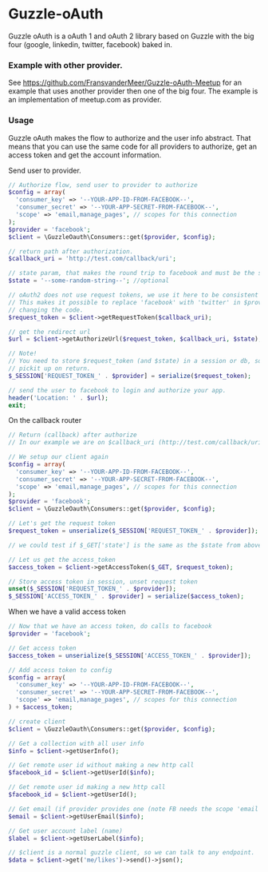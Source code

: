 Guzzle-oAuth
============

Guzzle oAuth is a oAuth 1 and oAuth 2 library based on Guzzle with the big four (google, linkedin, twitter, facebook) baked in.

### Example with other provider.
See https://github.com/FransvanderMeer/Guzzle-oAuth-Meetup for an example that uses another provider then one of the big four. The example is an implementation of meetup.com as provider.

### Usage
Guzzle oAuth makes the flow to authorize and the user info abstract. That means that you can use the same code for all providers to authorize, get an access token and get the account information.

Send user to provider.
```php
// Authorize flow, send user to provider to authorize
$config = array(
  'consumer_key' => '--YOUR-APP-ID-FROM-FACEBOOK--',
  'consumer_secret' => '--YOUR-APP-SECRET-FROM-FACEBOOK--',
  'scope' => 'email,manage_pages', // scopes for this connection
);
$provider = 'facebook';
$client = \GuzzleOauth\Consumers::get($provider, $config);

// return path after authorization.
$callback_uri = 'http://test.com/callback/uri';

// state param, that makes the round trip to facebook and must be the same on return.
$state = '--some-random-string--'; //optional

// oAuth2 does not use request tokens, we use it here to be consistent with oAuth1
// This makes it possible to replace 'facebook' with 'twitter' in $provider without
// changing the code.
$request_token = $client->getRequestToken($callback_uri);

// get the redirect url
$url = $client->getAuthorizeUrl($request_token, $callback_uri, $state);

// Note!
// You need to store $request_token (and $state) in a session or db, so that you can
// pickit up on return.
$_SESSION['REQUEST_TOKEN_' . $provider] = serialize($request_token);

// send the user to facebook to login and authorize your app.
header('Location: ' . $url);
exit;
```
On the callback router
```php
// Return (callback) after authorize
// In our example we are on $callback_uri (http://test.com/callback/uri)

// We setup our client again
$config = array(
  'consumer_key' => '--YOUR-APP-ID-FROM-FACEBOOK--',
  'consumer_secret' => '--YOUR-APP-SECRET-FROM-FACEBOOK--',
  'scope' => 'email,manage_pages', // scopes for this connection
);
$provider = 'facebook';
$client = \GuzzleOauth\Consumers::get($provider, $config);

// Let's get the request token
$request_token = unserialize($_SESSION['REQUEST_TOKEN_' . $provider]);

// we could test if $_GET['state'] is the same as the $state from above.

// Let us get the access_token
$access_token = $client->getAccessToken($_GET, $request_token);

// Store access token in session, unset request token
unset($_SESSION['REQUEST_TOKEN_' . $provider]);
$_SESSION['ACCESS_TOKEN_' . $provider] = serialize($access_token);
```
When we have a valid access token
```php
// Now that we have an access token, do calls to facebook
$provider = 'facebook';

// Get access token
$access_token = unserialize($_SESSION['ACCESS_TOKEN_' . $provider]);

// Add access token to config
$config = array(
  'consumer_key' => '--YOUR-APP-ID-FROM-FACEBOOK--',
  'consumer_secret' => '--YOUR-APP-SECRET-FROM-FACEBOOK--',
  'scope' => 'email,manage_pages', // scopes for this connection
) + $access_token;

// create client
$client = \GuzzleOauth\Consumers::get($provider, $config);

// Get a collection with all user info
$info = $client->getUserInfo();

// Get remote user id without making a new http call
$facebook_id = $client->getUserId($info);

// Get remote user id making a new http call
$facebook_id = $client->getUserId();

// Get email (if provider provides one (note FB needs the scope 'email'))
$email = $client->getUserEmail($info);

// Get user account label (name)
$label = $client->getUserLabel($info);

// $client is a normal guzzle client, so we can talk to any endpoint.
$data = $client->get('me/likes')->send()->json();
```
